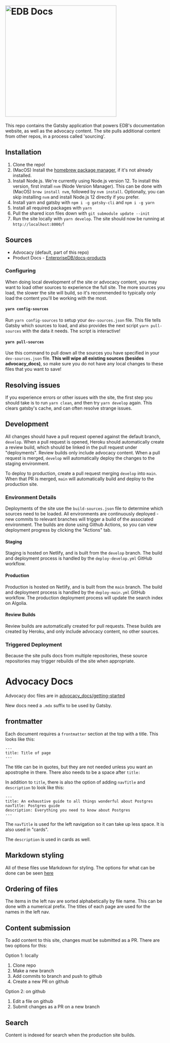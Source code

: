 # <img src="static/images/edb-docs-logo-dark.svg" alt='EDB Docs' width="350">

This repo contains the Gatsby application that powers EDB's documentation website, as well as the advocacy content. The site pulls additional content from other repos, in a process called 'sourcing'.

## Installation

1. Clone the repo!
2. (MacOS) Install the [homebrew package manager](https://brew.sh/), if it's not already installed.
3. Install Node.js. We're currently using Node.js version 12. To install this version, first install `nvm` (Node Version Manager). This can be done with (MacOS) `brew install nvm`, followed by `nvm install`. Optionally, you can skip installing `nvm` and install Node.js 12 directly if you prefer.
4. Install yarn and gatsby with `npm i -g gatsby-cli` and `npm i -g yarn`
5. Install all required packages with `yarn`
6. Pull the shared icon files down with `git submodule update --init`
7. Run the site locally with `yarn develop`. The site should now be running at `http://localhost:8000/`!

## Sources

- Advocacy (default, part of this repo)
- Product Docs - [EnterpriseDB/docs-products](https://github.com/EnterpriseDB/docs-products)

### Configuring

When doing local development of the site or advocacy content, you may want to load other sources to experience the full site. The more sources you load, the slower the site will build, so it's recommended to typically only load the content you'll be working with the most.

#### `yarn config-sources`

Run `yarn config-sources` to setup your `dev-sources.json` file. This file tells Gatsby which sources to load, and also provides the next script `yarn pull-sources` with the data it needs. The script is interactive!

#### `yarn pull-sources`

Use this command to pull down all the sources you have specified in your `dev-sources.json` file. **This will wipe all existing sources (besides advocacy_docs)**, so make sure you do not have any local changes to these files that you want to save!

## Resolving issues

If you experience errors or other issues with the site, the first step you should take is to run `yarn clean`, and then try `yarn develop` again. This clears gatsby's cache, and can often resolve strange issues.

## Development

All changes should have a pull request opened against the default branch, `develop`. When a pull request is opened, Heroku should automatically create a review build, which should be linked in the pull request under "deployments". Review builds only include advocacy content. When a pull request is merged, `develop` will automatically deploy the changes to the staging environment.

To deploy to production, create a pull request merging `develop` into `main`. When that PR is merged, `main` will automatically build and deploy to the production site.

### Environment Details

Deployments of the site use the `build-sources.json` file to determine which sources need to be loaded. All environments are continuously deployed - new commits to relevant branches will trigger a build of the associated environment. The builds are done using Github Actions, so you can view deployment progress by clicking the "Actions" tab.

#### Staging

Staging is hosted on Netlify, and is built from the `develop` branch. The build and deployment process is handled by the `deploy-develop.yml` GitHub workflow.

#### Production

Production is hosted on Netlify, and is built from the `main` branch. The build and deployment process is handled by the `deploy-main.yml` GitHub workflow. The production deployment process will update the search index on Algolia.

#### Review Builds

Review builds are automatically created for pull requests. These builds are created by Heroku, and only include advocacy content, no other sources.

### Triggered Deployment

Because the site pulls docs from multiple repositories, these source repositories may trigger rebuilds of the site when appropriate.

# Advocacy Docs

Advocacy doc files are in [advocacy_docs/getting-started](https://github.com/EnterpriseDB/docs/tree/master/advocacy_docs/getting-started)

New docs need a `.mdx` suffix to be used by Gatsby.

## frontmatter

Each document requires a `frontmatter` section at the top with a title. This looks like this:

```
---
title: Title of page
---
```

The title can be in quotes, but they are not needed unless you want an apostrophe in there. There also needs to be a space after `title:`

In addition to `title`, there is also the option of adding `navTitle` and `description` to look like this:

```
---
title: An exhaustive guide to all things wonderful about Postgres
navTitle: Postgres guide
description: Everything you need to know about Postgres
---
```

The `navTitle` is used for the left navigation so it can take up less space. It is also used in "cards".

The `description` is used in cards as well.

## Markdown styling

All of these files use Markdown for styling. The options for what can be done can be seen [here](https://github.com/EnterpriseDB/docs/blob/master/docs/playground/1/01_examples/index.mdx)

## Ordering of files

The items in the left nav are sorted alphabetically by file name. This can be done with a numerical prefix. The titles of each page are used for the names in the left nav.

## Content submission

To add content to this site, changes must be submitted as a PR. There are two options for this:

Option 1: locally

1. Clone repo
2. Make a new branch
3. Add commits to branch and push to github
4. Create a new PR on github

Option 2: on github

1. Edit a file on github
2. Submit changes as a PR on a new branch

## Search

Content is indexed for search when the production site builds.

